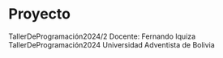 # Proyecto
TallerDeProgramación2024/2
Docente: Fernando Iquiza
TallerDeProgramación2024
Universidad Adventista de Bolivia